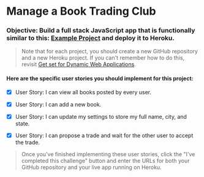 # Manage a Book Trading Club

### Objective: Build a full stack JavaScript app that is functionally similar to this: [Example Project](http://bookjump.herokuapp.com/) and deploy it to Heroku.

> Note that for each project, you should create a new GitHub repository and a new Heroku project. If you can't remember how to do this, revisit [Get set for Dynamic Web Applications](https://freecodecamp.org/challenges/get-set-for-our-dynamic-web-application-projects).

#### Here are the specific user stories you should implement for this project:

- [x] User Story: I can view all books posted by every user.

- [x] User Story: I can add a new book.

- [x] User Story: I can update my settings to store my full name, city, and state.

- [x] User Story: I can propose a trade and wait for the other user to accept the trade.

> Once you've finished implementing these user stories, click the "I've completed this challenge" button and enter the URLs for both your GitHub repository and your live app running on Heroku.